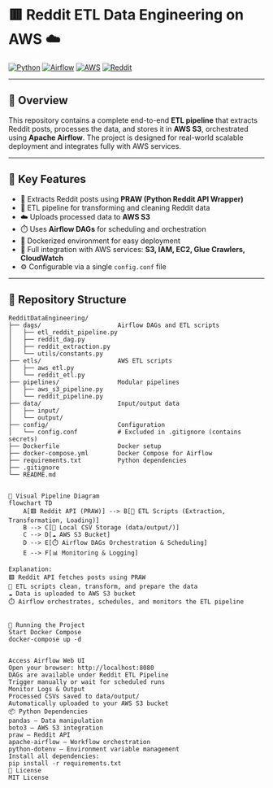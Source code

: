 # 🟥 Reddit ETL Data Engineering on AWS ☁️

[![Python](https://img.shields.io/badge/python-3.8%2B-blue)](https://www.python.org/)
[![Airflow](https://img.shields.io/badge/Apache%20Airflow-2.7-orange)](https://airflow.apache.org/)
[![AWS](https://img.shields.io/badge/AWS-S3%2C%20IAM%2C%20EC2-lightgrey)](https://aws.amazon.com/)
[![Reddit](https://img.shields.io/badge/Reddit-API-orange)](https://www.reddit.com/dev/api/)

---

## 🔹 Overview

This repository contains a complete end-to-end **ETL pipeline** that extracts Reddit posts, processes the data, and stores it in **AWS S3**, orchestrated using **Apache Airflow**. The project is designed for real-world scalable deployment and integrates fully with AWS services.

---

## 🔹 Key Features

- 📝 Extracts Reddit posts using **PRAW (Python Reddit API Wrapper)**  
- 🔄 ETL pipeline for transforming and cleaning Reddit data  
- ☁️ Uploads processed data to **AWS S3**  
- ⏱️ Uses **Airflow DAGs** for scheduling and orchestration  
- 🐳 Dockerized environment for easy deployment  
- 🔐 Full integration with AWS services: **S3, IAM, EC2, Glue Crawlers, CloudWatch**  
- ⚙️ Configurable via a single `config.conf` file  

---

## 📂 Repository Structure

```text
RedditDataEngineering/
├── dags/                     Airflow DAGs and ETL scripts
│   ├── etl_reddit_pipeline.py
│   ├── reddit_dag.py
│   ├── reddit_extraction.py
│   └── utils/constants.py
├── etls/                     AWS ETL scripts
│   ├── aws_etl.py
│   └── reddit_etl.py
├── pipelines/                Modular pipelines
│   ├── aws_s3_pipeline.py
│   └── reddit_pipeline.py
├── data/                     Input/output data
│   ├── input/
│   └── output/
├── config/                   Configuration
│   └── config.conf           # Excluded in .gitignore (contains secrets)
├── Dockerfile                Docker setup
├── docker-compose.yml        Docker Compose for Airflow
├── requirements.txt          Python dependencies
├── .gitignore
└── README.md


🚀 Visual Pipeline Diagram
flowchart TD
    A[🟥 Reddit API (PRAW)] --> B[🔄 ETL Scripts (Extraction, Transformation, Loading)]
    B --> C[📂 Local CSV Storage (data/output/)]
    C --> D[☁️ AWS S3 Bucket]
    D --> E[⏱️ Airflow DAGs Orchestration & Scheduling]
    E --> F[📊 Monitoring & Logging]

Explanation:
🟥 Reddit API fetches posts using PRAW
🔄 ETL scripts clean, transform, and prepare the data
☁️ Data is uploaded to AWS S3 bucket
⏱️ Airflow orchestrates, schedules, and monitors the ETL pipeline


🐳 Running the Project
Start Docker Compose
docker-compose up -d


Access Airflow Web UI
Open your browser: http://localhost:8080
DAGs are available under Reddit ETL Pipeline
Trigger manually or wait for scheduled runs
Monitor Logs & Output
Processed CSVs saved to data/output/
Automatically uploaded to your AWS S3 bucket
📦 Python Dependencies
pandas – Data manipulation
boto3 – AWS S3 integration
praw – Reddit API
apache-airflow – Workflow orchestration
python-dotenv – Environment variable management
Install all dependencies:
pip install -r requirements.txt
📝 License
MIT License
